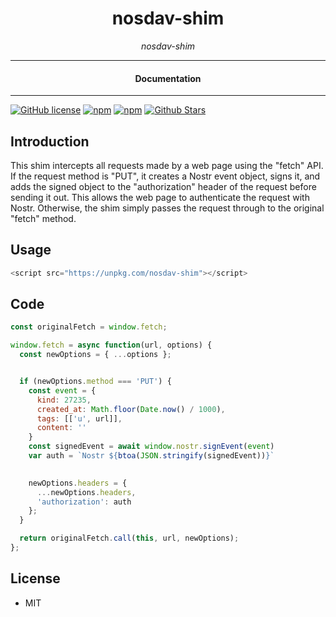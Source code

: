 

<div align="center">  
  <h1>nosdav-shim</h1>
</div>

<div align="center">  
<i>nosdav-shim</i>
</div>

---

<div align="center">
<h4>Documentation</h4>
</div>

---

[![GitHub license](https://img.shields.io/badge/license-MIT-blue.svg)](https://github.com/nosdav/nosdav-shim/blob/gh-pages/LICENSE)
[![npm](https://img.shields.io/npm/v/nosdav-shim)](https://npmjs.com/package/nosdav-shim)
[![npm](https://img.shields.io/npm/dw/nosdav-shim.svg)](https://npmjs.com/package/nosdav-shim)
[![Github Stars](https://img.shields.io/github/stars/nosdav/nosdav-shim.svg)](https://github.com/nosdav/nosdav-shim/)

## Introduction

This shim intercepts all requests made by a web page using the "fetch" API. If the request method is "PUT", it creates a Nostr event object, signs it, and adds the signed object to the "authorization" header of the request before sending it out. This allows the web page to authenticate the request with Nostr. Otherwise, the shim simply passes the request through to the original "fetch" method.

## Usage

```JavaScript
<script src="https://unpkg.com/nosdav-shim"></script>
```

## Code

```JavaScript
const originalFetch = window.fetch;

window.fetch = async function(url, options) {
  const newOptions = { ...options };


  if (newOptions.method === 'PUT') {
    const event = {
      kind: 27235,
      created_at: Math.floor(Date.now() / 1000),
      tags: [['u', url]],
      content: ''
    }
    const signedEvent = await window.nostr.signEvent(event)
    var auth = `Nostr ${btoa(JSON.stringify(signedEvent))}`
  

    newOptions.headers = {
      ...newOptions.headers,
      'authorization': auth
    };
  }

  return originalFetch.call(this, url, newOptions);
};
```

## License

- MIT
